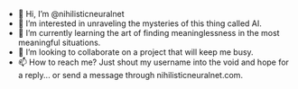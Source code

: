 - 👋 Hi, I’m @nihilisticneuralnet
- 👀 I’m interested in unraveling the mysteries of this thing called AI.
- 🌱 I’m currently learning the art of finding meaninglessness in the most meaningful situations.
- 💞️ I’m looking to collaborate on a project that will keep me busy.
- 📫 How to reach me? Just shout my username into the void and hope for a reply... or send a message through nihilisticneuralnet.com.

<!---
nihilisticneuralnet/nihilisticneuralnet is a ✨ special ✨ repository because its `README.md` (this file) appears on your GitHub profile.
You can click the Preview link to take a look at your changes.
--->
